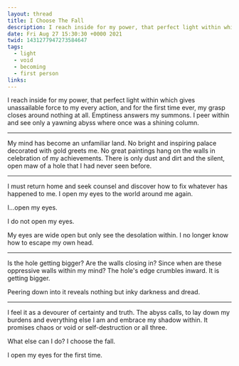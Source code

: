 ```yaml
---
layout: thread
title: I Choose The Fall
description: I reach inside for my power, that perfect light within which gives unassailable force to my every action, and for the first time ever, my grasp closes around nothing at all. Emptiness answers my summons. I peer within and see only a yawning abyss where once was a shining column.
date: Fri Aug 27 15:30:30 +0000 2021
twid: 1431277947273584647
tags:
  - light
  - void
  - becoming
  - first person
links:
---
```

<article class="thread">
<section class="tweet">
<p>I reach inside for my power, that perfect light within which gives unassailable force to my every action, and for the first time ever, my grasp closes around nothing at all. Emptiness answers my summons. I peer within and see only a yawning abyss where once was a shining column.</p>
</section>
<hr class="tweet_sep">
<section class="tweet">
<p>My mind has become an unfamiliar land. No bright and inspiring palace decorated with gold greets me. No great paintings hang on the walls in celebration of my achievements. There is only dust and dirt and the silent, open maw of a hole that I had never seen before.</p>
</section>
<hr class="tweet_sep">
<section class="tweet">
<p>I must return home and seek counsel and discover how to fix whatever has happened to me. I open my eyes to the world around me again.</p>
<p>I...open my eyes.</p>
<p>I do not open my eyes.</p>
<p>My eyes are wide open but only see the desolation within. I no longer know how to escape my own head.</p>
</section>
<hr class="tweet_sep">
<section class="tweet">
<p>Is the hole getting bigger? Are the walls closing in? Since when are these oppressive walls within my mind? The hole's edge crumbles inward. It is getting bigger.</p>
<p>Peering down into it reveals nothing but inky darkness and dread.</p>
</section>
<hr class="tweet_sep">
<section class="tweet">
<p>I feel it as a devourer of certainty and truth. The abyss calls, to lay down my burdens and everything else I am and embrace my shadow within. It promises chaos or void or self-destruction or all three.</p>
<p>What else can I do? I choose the fall.</p>
<p>I open my eyes for the first time.</p>
</section>
</article>
